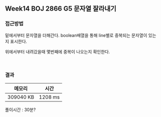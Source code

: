 ## Week14 BOJ 2866 G5 문자열 잘라내기

### 접근방법

밑에서부터 문자열을 더해간다.
boolean배열을 통해 line별로 중복되는 문자열이 있는지 표시한다.

위에서부터 내려갔을때 몇번째에 중복이 나오는지 확인한다.

<br>

### 결과

|메모리|시간|
|:---:|:---:|
|309040 KB|1208 ms|

풀이시간 : 30분?


